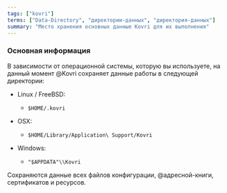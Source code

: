 ```yaml
---
tags: ["kovri"]
terms: ["Data-Directory", "директории-данных", "директория-данных"]
summary: "Место хранения основных данные Kovri для их выполнения"
---
```


### Основная информация

В зависимости от операционной системы, которую вы используете, на данный момент @Kovri сохраняет данные работы в следующей директории:

- Linux / FreeBSD:
  - `$HOME/.kovri`

- OSX:
  - `$HOME/Library/Application\ Support/Kovri`

- Windows:
  - `"$APPDATA"\\Kovri`

Сохраняются данные всех файлов конфигурации, @адресной-книги, сертификатов и ресурсов.
